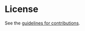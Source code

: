 # License

See the
[guidelines for contributions](https://github.com/sureshkrishnan/draft-krishnan-rfc3113bis/blob/main/CONTRIBUTING.md).
